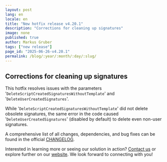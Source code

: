 ```yaml
---
layout: post
lang: en
locale: en
title: "New hotfix release v4.20.1"
description: "Corrections for cleaning up signatures"
image: none
published: true
author: Markus Gruber
tags: ["new release"]
page_id: "2025-06-26-v4.20.1"
permalink: /blog/:year/:month/:day/:slug/
---
```

## Corrections for cleaning up signatures
This hotfix resolves issues with the parameters '`DeleteScriptCreatedSignaturesWithoutTemplate`' and '`DeleteUserCreatedSignatures`'.

While '`DeleteScriptCreatedSignaturesWithoutTemplate`' did not delete obsolete signatures, the same error in the code caused '`DeleteUserCreatedSignatures`' (disabled by default) to delete even non-user signatures.

A comprehensive list of all changes, dependencies, and bug fixes can be found in the official [CHANGELOG](https://github.com/Set-OutlookSignatures/Set-OutlookSignatures/blob/main/docs/CHANGELOG.md).

Interested in learning more or seeing our solution in action? [Contact us](/contact) or explore further on our [website](/). We look forward to connecting with you!